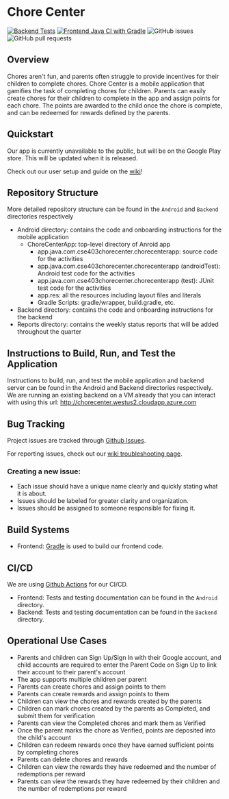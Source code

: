 # Chore Center

[![Backend Tests](https://github.com/yaretzj/ChoreCenter/actions/workflows/backend-tests.yml/badge.svg?branch=master)](https://github.com/yaretzj/ChoreCenter/actions/workflows/backend-tests.yml)
[![Frontend Java CI with Gradle](https://github.com/yaretzj/ChoreCenter/actions/workflows/gradle.yml/badge.svg?branch=master)](https://github.com/yaretzj/ChoreCenter/actions/workflows/gradle.yml)
![GitHub issues](https://img.shields.io/github/issues/yaretzj/ChoreCenter)
![GitHub pull requests](https://img.shields.io/github/issues-pr/yaretzj/ChoreCenter)

## Overview

Chores aren't fun, and parents often struggle to provide incentives for their children to complete chores. Chore Center is a mobile application that gamifies the task of completing chores for children. Parents can easily create chores for their children to complete in the app and assign points for each chore. The points are awarded to the child once the chore is complete, and can be redeemed for rewards defined by the parents.

## Quickstart

Our app is currently unavailable to the public, but will be on the Google Play store. This will be updated when it is released.

Check out our user setup and guide on the [wiki](https://github.com/yaretzj/ChoreCenter/wiki)!

## Repository Structure
More detailed repository structure can be found in the `Android` and `Backend` directories respectively
* Android directory: contains the code and onboarding instructions for the mobile application
    * ChoreCenterApp: top-level directory of Anroid app
        * app.java.com.cse403chorecenter.chorecenterapp: source code for the activities
        * app.java.com.cse403chorecenter.chorecenterapp (androidTest): Android test code for the activities
        * app.java.com.cse403chorecenter.chorecenterapp (test): JUnit test code for the activities
        * app.res: all the resources including layout files and literals
        * Gradle Scripts: gradle/wrapper, build.gradle, etc.
* Backend directory: contains the code and onboarding instructions for the backend
* Reports directory: contains the weekly status reports that will be added throughout the quarter

## Instructions to Build, Run, and Test the Application
Instructions to build, run, and test the mobile application and backend server can be found in the Android and Backend directories respectively.
We are running an existing backend on a VM already that you can interact with using this url: http://chorecenter.westus2.cloudapp.azure.com

## Bug Tracking

Project issues are tracked through [Github Issues](https://guides.github.com/features/issues/).

For reporting issues, check out our [wiki troubleshooting page](https://github.com/yaretzj/ChoreCenter/wiki/Troubleshooting).

### Creating a new issue:
- Each issue should have a unique name clearly and quickly stating what it is about.
- Issues should be labeled for greater clarity and organization.
- Issues should be assigned to someone responsible for fixing it.

## Build Systems

- Frontend: [Gradle](https://gradle.org/) is used to build our frontend code.

## CI/CD

We are using [Github Actions](https://github.com/features/actions) for our CI/CD.

- Frontend: Tests and testing documentation can be found in the `Android` directory.
- Backend: Tests and testing documentation can be found in the `Backend` directory.

## Operational Use Cases
- Parents and children can Sign Up/Sign In with their Google account, and child accounts are required to enter the Parent Code on Sign Up to link their account to their parent's account
- The app supports multiple children per parent
- Parents can create chores and assign points to them
- Parents can create rewards and assign points to them
- Children can view the chores and rewards created by the parents
- Children can mark chores created by the parents as Completed, and submit them for verification
- Parents can view the Completed chores and mark them as Verified
- Once the parent marks the chore as Verified, points are deposited into the child's account
- Children can redeem rewards once they have earned sufficient points by completing chores
- Parents can delete chores and rewards
- Children can view the rewards they have redeemed and the number of redemptions per reward
- Parents can view the rewards they have redeemed by their children and the number of redemptions per reward

